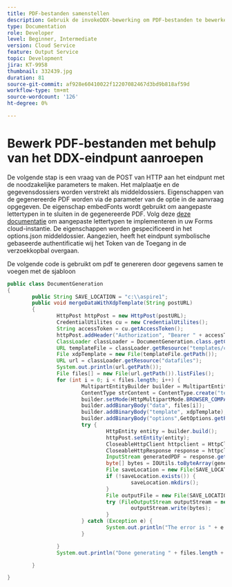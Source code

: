 ```yaml
---
title: PDF-bestanden samenstellen
description: Gebruik de invokeDDX-bewerking om PDF-bestanden te bewerken.
type: Documentation
role: Developer
level: Beginner, Intermediate
version: Cloud Service
feature: Output Service
topic: Development
jira: KT-9958
thumbnail: 332439.jpg
duration: 81
source-git-commit: af928e60410022f12207082467d3bd9b818af59d
workflow-type: tm+mt
source-wordcount: '126'
ht-degree: 0%

---
```


# Bewerk PDF-bestanden met behulp van het DDX-eindpunt aanroepen


De volgende stap is een vraag van de POST van HTTP aan het eindpunt met de noodzakelijke parameters te maken. Het malplaatje en de gegevensdossiers worden verstrekt als middeldossiers. Eigenschappen van de gegenereerde PDF worden via de parameter van de optie in de aanvraag opgegeven. De eigenschap embedFonts wordt gebruikt om aangepaste lettertypen in te sluiten in de gegenereerde PDF. Volg deze [deze documentatie](https://experienceleague.adobe.com/docs/experience-manager-learn/cloud-service/forms/developing-for-cloud-service/intellij-set-up.html) om aangepaste lettertypen te implementeren in uw Forms cloud-instantie. De eigenschappen worden gespecificeerd in het options.json middeldossier. Aangezien, heeft het eindpunt symbolische gebaseerde authentificatie wij het Token van de Toegang in de verzoekkopbal overgaan.

De volgende code is gebruikt om pdf te genereren door gegevens samen te voegen met de sjabloon

```java
public class DocumentGeneration
{
        public String SAVE_LOCATION = "c:\\aspire1";
        public void mergeDataWithXdpTemplate(String postURL)
        {
                HttpPost httpPost = new HttpPost(postURL);
                CredentialUtilites cu = new CredentialUtilites();
                String accessToken = cu.getAccessToken();
                httpPost.addHeader("Authorization", "Bearer " + accessToken);
                ClassLoader classLoader = DocumentGeneration.class.getClassLoader();
                URL templateFile = classLoader.getResource("templates/custom_fonts.xdp");
                File xdpTemplate = new File(templateFile.getPath());
                URL url = classLoader.getResource("datafiles");
                System.out.println(url.getPath());
                File files[] = new File(url.getPath()).listFiles();
                for (int i = 0; i < files.length; i++) {
                        MultipartEntityBuilder builder = MultipartEntityBuilder.create();
                        ContentType strContent = ContentType.create("text/plain", Charset.forName("UTF-8"));
                        builder.setMode(HttpMultipartMode.BROWSER_COMPATIBLE);
                        builder.addBinaryBody("data", files[i]);
                        builder.addBinaryBody("template", xdpTemplate);
                        builder.addBinaryBody("options",GetOptions.getPDFOptions().getBytes(),ContentType.APPLICATION_JSON,"options"
                        try {
                                HttpEntity entity = builder.build();
                                httpPost.setEntity(entity);
                                CloseableHttpClient httpclient = HttpClients.createDefault();
                                CloseableHttpResponse response = httpclient.execute(httpPost);
                                InputStream generatedPDF = response.getEntity().getContent();
                                byte[] bytes = IOUtils.toByteArray(generatedPDF);
                                File saveLocation = new File(SAVE_LOCATION);
                                if (!saveLocation.exists()) {
                                        saveLocation.mkdirs();
                                }
                                File outputFile = new File(SAVE_LOCATION+File.separator+files[i].getName().replace("xml", "pdf"));
                                try (FileOutputStream outputStream = new FileOutputStream(outputFile)) {
                                        outputStream.write(bytes);
                                }
                        } catch (Exception e) {
                                System.out.println("The error is " + e.getMessage());
                        }

                }
                System.out.println("Done generating " + files.length + " files");

        }

}
```
